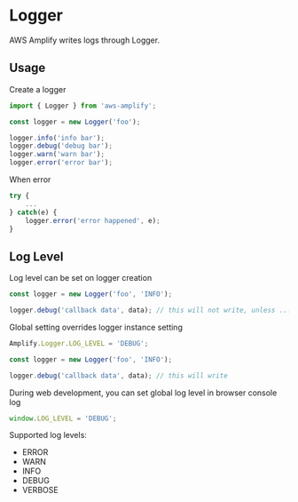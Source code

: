 # Logger

AWS Amplify writes logs through Logger.

## Usage

Create a logger
```js
import { Logger } from 'aws-amplify';

const logger = new Logger('foo');

logger.info('info bar');
logger.debug('debug bar');
logger.warn('warn bar');
logger.error('error bar');
```

When error
```js
try {
    ...
} catch(e) {
    logger.error('error happened', e);
}
```

## Log Level

Log level can be set on logger creation

```js
const logger = new Logger('foo', 'INFO');

logger.debug('callback data', data); // this will not write, unless ...
```

Global setting overrides logger instance setting

```js
Amplify.Logger.LOG_LEVEL = 'DEBUG';

const logger = new Logger('foo', 'INFO');

logger.debug('callback data', data); // this will write
```

During web development, you can set global log level in browser console log
```js
window.LOG_LEVEL = 'DEBUG';
```

Supported log levels:

* ERROR
* WARN
* INFO
* DEBUG
* VERBOSE
